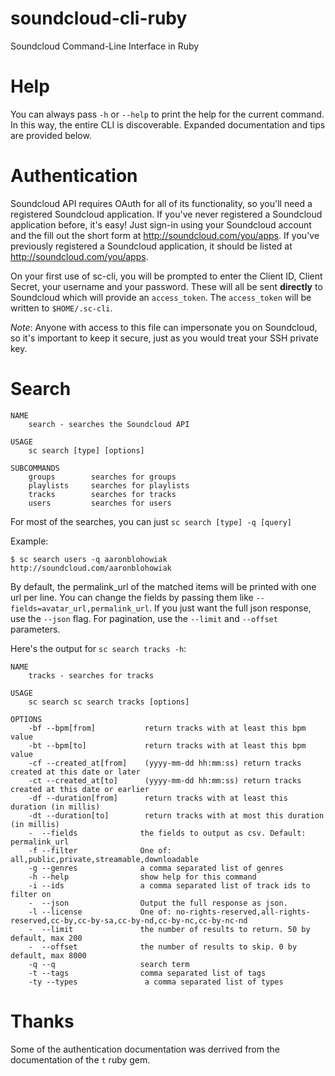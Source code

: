 soundcloud-cli-ruby
===================

Soundcloud Command-Line Interface in Ruby


Help
===

You can always pass `-h` or `--help` to print the help for the current command.  In this way, the entire CLI is discoverable.  Expanded documentation and tips are provided below.

Authentication
======

Soundcloud API requires OAuth for all of its functionality, so you'll need a registered Soundcloud application. If you've never registered a Soundcloud application before, it's easy! Just sign-in using your Soundcloud account and the fill out the short form at http://soundcloud.com/you/apps. If you've previously registered a Soundcloud application, it should be listed at http://soundcloud.com/you/apps.

On your first use of sc-cli, you will be prompted to enter the Client ID, Client Secret, your username and your password.  These will all be sent **directly** to Soundcloud which will provide an `access_token`.  The `access_token` will be written to `$HOME/.sc-cli`.

*Note*: Anyone with access to this file can impersonate you on Soundcloud, so it's important to keep it secure, just as you would treat your SSH private key.


Search
====

```
NAME
    search - searches the Soundcloud API

USAGE
    sc search [type] [options]

SUBCOMMANDS
    groups        searches for groups
    playlists     searches for playlists
    tracks        searches for tracks
    users         searches for users

````

For most of the searches, you can just `sc search [type] -q [query]`

Example:

```
$ sc search users -q aaronblohowiak
http://soundcloud.com/aaronblohowiak
```

By default, the permalink_url of the matched items will be printed with one url per line.  You can change the fields by passing them like `--fields=avatar_url,permalink_url`. If you just want the full json response, use the `--json` flag.  For pagination, use the `--limit` and `--offset` parameters.


Here's the output for `sc search tracks -h`:

```
NAME
    tracks - searches for tracks

USAGE
    sc search sc search tracks [options]

OPTIONS
    -bf --bpm[from]           return tracks with at least this bpm value
    -bt --bpm[to]             return tracks with at least this bpm value
    -cf --created_at[from]    (yyyy-mm-dd hh:mm:ss) return tracks created at this date or later
    -ct --created_at[to]      (yyyy-mm-dd hh:mm:ss) return tracks created at this date or earlier
    -df --duration[from]      return tracks with at least this duration (in millis)
    -dt --duration[to]        return tracks with at most this duration (in millis)
    -  --fields              the fields to output as csv. Default: permalink_url
    -f --filter              One of: all,public,private,streamable,downloadable
    -g --genres              a comma separated list of genres
    -h --help                show help for this command
    -i --ids                 a comma separated list of track ids to filter on
    -  --json                Output the full response as json.
    -l --license             One of: no-rights-reserved,all-rights-reserved,cc-by,cc-by-sa,cc-by-nd,cc-by-nc,cc-by-nc-nd
    -  --limit               the number of results to return. 50 by default, max 200
    -  --offset              the number of results to skip. 0 by default, max 8000
    -q --q                   search term
    -t --tags                comma separated list of tags
    -ty --types               a comma separated list of types
```

Thanks
===

Some of the authentication documentation was derrived from the documentation of the `t` ruby gem.
